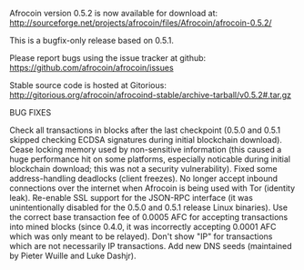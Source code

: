 Afrocoin version 0.5.2 is now available for download at:
http://sourceforge.net/projects/afrocoin/files/Afrocoin/afrocoin-0.5.2/

This is a bugfix-only release based on 0.5.1.

Please report bugs using the issue tracker at github:
https://github.com/afrocoin/afrocoin/issues

Stable source code is hosted at Gitorious:
http://gitorious.org/afrocoin/afrocoind-stable/archive-tarball/v0.5.2#.tar.gz

BUG FIXES

Check all transactions in blocks after the last checkpoint (0.5.0 and 0.5.1 skipped checking ECDSA signatures during initial blockchain download).
Cease locking memory used by non-sensitive information (this caused a huge performance hit on some platforms, especially noticable during initial blockchain download; this was
not a security vulnerability).
Fixed some address-handling deadlocks (client freezes).
No longer accept inbound connections over the internet when Afrocoin is being used with Tor (identity leak).
Re-enable SSL support for the JSON-RPC interface (it was unintentionally disabled for the 0.5.0 and 0.5.1 release Linux binaries).
Use the correct base transaction fee of 0.0005 AFC for accepting transactions into mined blocks (since 0.4.0, it was incorrectly accepting 0.0001 AFC which was only meant to be relayed).
Don't show "IP" for transactions which are not necessarily IP transactions.
Add new DNS seeds (maintained by Pieter Wuille and Luke Dashjr).
